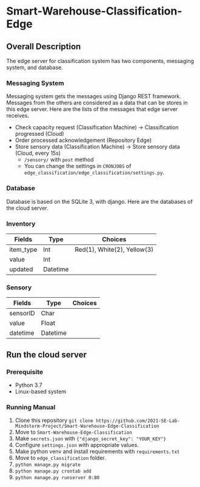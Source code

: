 # Smart-Warehouse-Classification-Edge
## Overall Description
The edge server for classification system has two components, messaging system, and database.

### Messaging System
Messaging system gets the messages using Django REST framework.
Messages from the others are considered as a data that can be stores in this edge server.
Here are the lists of the messages that edge server receives.

* Check capacity request (Classification Machine) -> Classification progressed (Cloud)
* Order processed acknowledgement (Repository Edge)
* Store sensory data (Classification Machine) -> Store sensory data (Cloud, every 15s)
  * `/sensory/` with `post` method
  * You can change the settings in `CRONJOBS` of `edge_classification/edge_classification/settings.py`.


### Database
Database is based on the SQLite 3, with django. Here are the databases of the cloud server.
### Inventory
|Fields|Type|Choices|
|-------|-----|-----|
|item_type|Int|Red(1), White(2), Yellow(3)|
|value|Int||
|updated|Datetime||

### Sensory
|Fields|Type|Choices|
|-------|-----|-----|
|sensorID|Char||
|value|Float||
|datetime|Datetime||

## Run the cloud server
### Prerequisite
* Python 3.7
* Linux-based system
### Running Manual
1. Clone this repository `git clone https://github.com/2021-SE-Lab-Mindstorm-Project/Smart-Warehouse-Edge-Classification`
2. Move to `Smart-Warehouse-Edge-Classification`
3. Make `secrets.json` with `{"django_secret_key": "YOUR_KEY"}`
4. Configure `settings.json` with appropriate values.
5. Make python venv and install requirements with `requirements.txt`
6. Move to `edge_classification` folder.
7. `python manage.py migrate`
8. `python manage.py crontab add`
9. `python manage.py runserver 0:80`
